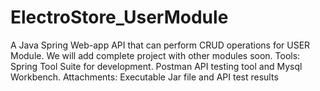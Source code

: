 # ElectroStore_UserModule
A Java Spring Web-app API that can perform CRUD operations for USER Module. We will add complete project with other modules soon. 
Tools: Spring Tool Suite for development. Postman API testing tool and Mysql Workbench.
Attachments: Executable Jar file and API test results
